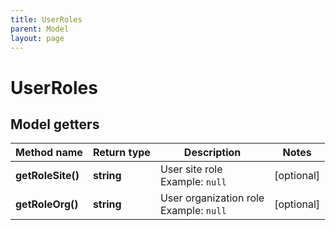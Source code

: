 ```yaml
---
title: UserRoles
parent: Model
layout: page
---
```


# UserRoles

## Model getters

Method name | Return type | Description | Notes
------------ | ------------- | ------------- | -------------
**getRoleSite()** | **string** | User site role <br>Example: `null` | [optional]
**getRoleOrg()** | **string** | User organization role <br>Example: `null` | [optional]

